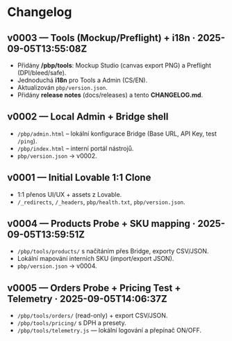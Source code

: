 # Changelog

## v0003 — Tools (Mockup/Preflight) + i18n · 2025-09-05T13:55:08Z
- Přidány **/pbp/tools**: Mockup Studio (canvas export PNG) a Preflight (DPI/bleed/safe).
- Jednoduchá **i18n** pro Tools a Admin (CS/EN).
- Aktualizován `pbp/version.json`.
- Přidány **release notes** (docs/releases) a tento **CHANGELOG.md**.

## v0002 — Local Admin + Bridge shell
- `/pbp/admin.html` – lokální konfigurace Bridge (Base URL, API Key, test `/ping`).
- `/pbp/index.html` – interní portál nástrojů.
- `pbp/version.json` → v0002.

## v0001 — Initial Lovable 1:1 Clone
- 1:1 přenos UI/UX + assets z Lovable.
- `/_redirects`, `/_headers`, `pbp/health.txt`, `pbp/version.json`.


## v0004 — Products Probe + SKU mapping · 2025-09-05T13:59:51Z
- `/pbp/tools/products/` s načítáním přes Bridge, exporty CSV/JSON.
- Lokální mapování interních SKU (import/export JSON).
- `pbp/version.json` → v0004.


## v0005 — Orders Probe + Pricing Test + Telemetry · 2025-09-05T14:06:37Z
- `/pbp/tools/orders/` (read-only) + export CSV/JSON.
- `/pbp/tools/pricing/` s DPH a presety.
- `/pbp/tools/telemetry.js` — lokální logování a přepínač ON/OFF.
